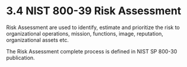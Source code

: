 # 3.4 NIST 800-39 Risk Assessment

Risk Assessment are used to identify, estimate and prioritize the risk to organizational operations, mission, functions, image, reputation, organizational assets etc. 

The Risk Assessment complete process is defined in NIST SP 800-30 publication.
